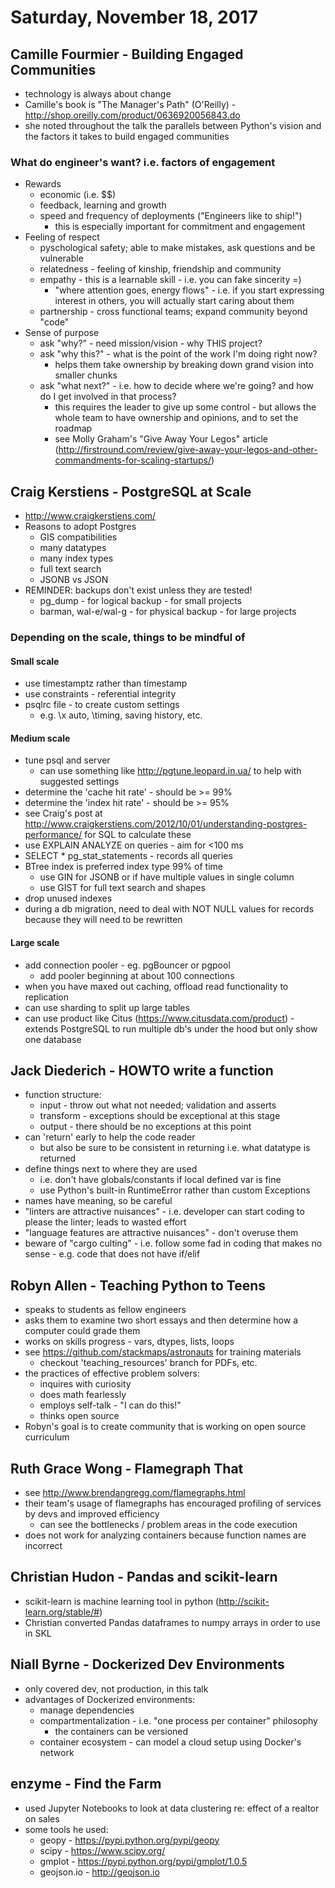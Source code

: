 # Saturday, November 18, 2017

## Camille Fourmier - Building Engaged Communities

- technology is always about change
- Camille's book is "The Manager's Path" (O'Reilly) - http://shop.oreilly.com/product/0636920056843.do
- she noted throughout the talk the parallels between Python's vision and the factors it takes to build engaged communities

### What do engineer's want? i.e. factors of engagement

- Rewards
  - economic (i.e. $$)
  - feedback, learning and growth
  - speed and frequency of deployments ("Engineers like to ship!")
    - this is especially important for commitment and engagement
- Feeling of respect 
  - pyschological safety; able to make mistakes, ask questions and be vulnerable
  - relatedness - feeling of kinship, friendship and community
  - empathy - this is a learnable skill - i.e. you can fake sincerity =)
    - "where attention goes, energy flows" - i.e. if you start expressing interest in others, you will actually start caring about them
  - partnership - cross functional teams; expand community beyond "code"
- Sense of purpose
  - ask "why?" - need mission/vision - why THIS project?
  - ask "why this?" - what is the point of the work I'm doing right now?
    - helps them take ownership by breaking down grand vision into smaller chunks
  - ask "what next?" - i.e. how to decide where we're going? and how do I get involved in that process?
    - this requires the leader to give up some control - but allows the whole team to have ownership and opinions, and to set the roadmap
    - see Molly Graham's "Give Away Your Legos" article (http://firstround.com/review/give-away-your-legos-and-other-commandments-for-scaling-startups/)
    
## Craig Kerstiens - PostgreSQL at Scale

- http://www.craigkerstiens.com/
- Reasons to adopt Postgres
  - GIS compatibilities
  - many datatypes
  - many index types
  - full text search
  - JSONB vs JSON
- REMINDER: backups don't exist unless they are tested!
  - pg_dump - for logical backup - for small projects
  - barman, wal-e/wal-g - for physical backup - for large projects

### Depending on the scale, things to be mindful of

#### Small scale

- use timestamptz rather than timestamp
- use constraints - referential integrity
- psqlrc file - to create custom settings 
  - e.g. \x auto, \timing, saving history, etc.

#### Medium scale

- tune psql and server
  - can use something like http://pgtune.leopard.in.ua/ to help with suggested settings
- determine the 'cache hit rate' - should be >= 99%
- determine the 'index hit rate' - should be >= 95%
- see Craig's post at http://www.craigkerstiens.com/2012/10/01/understanding-postgres-performance/ for SQL to calculate these
- use EXPLAIN ANALYZE on queries - aim for <100 ms
- SELECT * pg_stat_statements - records all queries
- BTree index is preferred index type 99% of time
  - use GIN for JSONB or if have multiple values in single column
  - use GIST for full text search and shapes
- drop unused indexes
- during a db migration, need to deal with NOT NULL values for records because they will need to be rewritten

#### Large scale

- add connection pooler - eg. pgBouncer or pgpool
  - add pooler beginning at about 100 connections
- when you have maxed out caching, offload read functionality to replication
- can use sharding to split up large tables
- can use product like Citus (https://www.citusdata.com/product) - extends PostgreSQL to run multiple db's under the hood but only show one database

## Jack Diederich - HOWTO write a function

- function structure:
  - input - throw out what not needed; validation and asserts
  - transform - exceptions should be exceptional at this stage
  - output - there should be no exceptions at this point
- can 'return' early to help the code reader
  - but also be sure to be consistent in returning i.e. what datatype is returned
- define things next to where they are used
  - i.e. don't have globals/constants if local defined var is fine
  - use Python's built-in RuntimeError rather than custom Exceptions
- names have meaning, so be careful
- "linters are attractive nuisances" - i.e. developer can start coding to please the linter; leads to wasted effort
- "language features are attractive nuisances" - don't overuse them
- beware of "cargo culting" - i.e. follow some fad in coding that makes no sense - e.g. code that does not have if/elif 

## Robyn Allen - Teaching Python to Teens

- speaks to students as fellow engineers
- asks them to examine two short essays and then determine how a computer could grade them
- works on skills progress - vars, dtypes, lists, loops
- see https://github.com/stackmaps/astronauts for training materials
  - checkout 'teaching_resources' branch for PDFs, etc.
- the practices of effective problem solvers:
  - inquires with curiosity
  - does math fearlessly
  - employs self-talk - "I can do this!"
  - thinks open source
- Robyn's goal is to create community that is working on open source curriculum 

## Ruth Grace Wong - Flamegraph That

- see http://www.brendangregg.com/flamegraphs.html
- their team's usage of flamegraphs has encouraged profiling of services by devs and improved efficiency
  - can see the bottlenecks / problem areas in the code execution
- does not work for analyzing containers because function names are incorrect

## Christian Hudon - Pandas and scikit-learn

- scikit-learn is machine learning tool in python (http://scikit-learn.org/stable/#)
- Christian converted Pandas dataframes to numpy arrays in order to use in SKL

## Niall Byrne - Dockerized Dev Environments

- only covered dev, not production, in this talk
- advantages of Dockerized environments:
  - manage dependencies
  - compartmentalization - i.e. "one process per container" philosophy
    - the containers can be versioned
  - container ecosystem - can model a cloud setup using Docker's network

## enzyme - Find the Farm

- used Jupyter Notebooks to look at data clustering re: effect of a realtor on sales
- some tools he used:
  - geopy - https://pypi.python.org/pypi/geopy
  - scipy - https://www.scipy.org/
  - gmplot - https://pypi.python.org/pypi/gmplot/1.0.5
  - geojson.io - http://geojson.io


